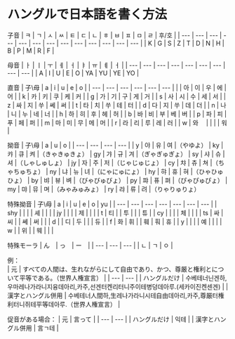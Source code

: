 # ハングルで日本語を書く方法

子音
| ㅋ | ㄱ | ㅅ | ㅆ | ㅌ | ㄷ | ㄴ | ㅎ | ㅂ | ㅍ | ㅁ | ㄹ | 후/호 |
| --- | --- | --- | --- | --- | --- | --- | --- | --- | --- | --- | --- | --- |
| K | G | S | Z | T | D | N | H | B | P | M | R | F |

母音
| ㅏ | ㅣ | ㅜ | ㅔ | ㅓ | ㅑ | ㅠ | ㅖ | ㅓ |
| --- | --- | --- | --- | --- | --- | --- | --- | --- |
| A | I | U | E | O | YA | YU | YE | YO |

直音
| 子\母 | a | i | u | e | o |
| --- | --- | --- | --- | --- | --- |
|  | 아 | 이 | 우 | 에 | 어 | 
| k | 카 | 키 | 쿠 | 케 | 커 | 
| g | 가 | 기 | 구 | 게 | 거 | 
| s | 사 | 시 | 수 | 세 | 서 | 
| z | 싸 | 지 | 쑤 | 쎄 | 써 | 
| t | 타 | 치 | 쑤 | 테 | 터 | 
| d | 다 | 지 | 쑤 | 데 | 더 | 
| n | 나 | 니 | 누 | 네 | 너 | 
| h | 하 | 히 | 후 | 헤 | 허 | 
| b | 바 | 비 | 부 | 베 | 버 | 
| p | 파 | 피 | 푸 | 페 | 퍼 | 
| m | 마 | 미 | 무 | 메 | 머 | 
| r | 라 | 리 | 루 | 레 | 러 | 
| w | 와　 |  |  |  | 워 | 

拗音
| 子\母 | a | u | o |
| --- | --- | --- | --- |
| y | 야 | 유 | 여 |（やゆよ）
| ky | 캬 | 큐 | 켜 |（きゃきゅきょ）
| gy | 갸 | 규 | 겨 |（ぎゃぎゅぎょ）
| sy | 샤 | 슈 | 셔 |（しゃしゅしょ）
| jy | 자 | 주 | 저 |（じゃじゅじょ）
| cy | 챠 | 츄 | 쳐 |（ちゃちゅちょ）
| ny | 냐 | 뉴 | 녀 |（にゃにゅにょ）
| hy | 햐 | 휴 | 혀 |（ひゃひゅひょ）
| by | 뱌 | 뷰 | 벼 |（びゃびゅびょ）
| py | 퍄 | 퓨 | 펴 |（ぴゃぴゅぴょ）
| my | 먀 | 뮤 | 며 |（みゃみゅみょ）
| ry | 랴 | 류 | 려 |（りゃりゅりょ）

特殊拗音
| 子\母 | a | i | u | e | o | yu |
| --- | --- | --- | --- | --- | --- | --- |
| shy |  |  |  | 셰 |  |  | 
| jy |  |  |  | 제 |  |  | 
| t | 티 |  | 투 |  |  | 튜 |
| cy |  |  |  | 체 |  |  |
| ts | 싸 | 씨 |  | 쎄 | 써 |  |
| d |  | 디 | 두 |  |  | 듀 |
| f | 화 | 휘 |  | 훼 | 훠 | 휴 |
| y |  |  |  | 예 |  |  |
| w |  | 위 |  | 웨 |  |  |

特殊モーラ
| ん　| っ　| ー　|
| --- | --- | --- |
| ㄴ | ㄱ | ㅇ |

例：  
| 元 | すべての人間は、生れながらにして自由であり、かつ、尊厳と権利とについて平等である。（世界人権宣言）   | 
| --- | --- |
| ハングルだけ | 수베테너닌겐하,우마레나가라니지융데아리,카주,선겐터켄리터니주이테병덩데아루.(세카이진켄센겐)   | 
| 漢字とハングル併用 | 수베테너人間하,生레나가라니시테自由데아리,카주,尊厳터権利터니쥐테平等데아루.（世界人権宣言）   | 

促音がある場合： 
| 元 | 言って | 
| --- | --- |
| ハングルだけ | 익테 | 
| 漢字とハングル併用 | 言ㄱ테 | 
